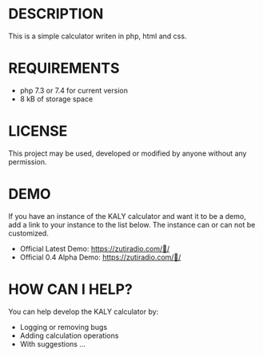 # DESCRIPTION
This is a simple calculator writen in php, html and css.
# REQUIREMENTS
* php 7.3 or 7.4 for current version
* 8 kB of storage space
# LICENSE
This project may be used, developed or modified by anyone without any permission.
# DEMO
If you have an instance of the KALY calculator and want it to be a demo, add a link to your instance to the list below.
The instance can or can not be customized. 
* Official Latest Demo: https://zutiradio.com/🧾/
* Official 0.4 Alpha Demo: https://zutiradio.com/🧾/
# HOW CAN I HELP?
You can help develop the KALY calculator by:
* Logging or removing bugs
* Adding calculation operations
* With suggestions ...
